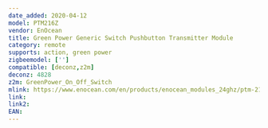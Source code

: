 ```yaml
---
date_added: 2020-04-12
model: PTM216Z
vendor: EnOcean
title: Green Power Generic Switch Pushbutton Transmitter Module 
category: remote
supports: action, green power
zigbeemodel: ['']
compatible: [deconz,z2m]
deconz: 4828
z2m: GreenPower_On_Off_Switch
mlink: https://www.enocean.com/en/products/enocean_modules_24ghz/ptm-216z/
link: 
link2: 
EAN: 
---
```

